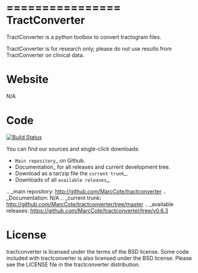 ================
 TractConverter
================

TractConverter is a python toolbox to convert tractogram files.

TractConverter is for research only; please do not use results
from TractConverter on clinical data.

Website
=======

N/A

Code
====
[![Build Status](https://travis-ci.org/MarcCote/tractconverter.png)](https://travis-ci.org/MarcCote/tractconverter)

You can find our sources and single-click downloads:

* `Main repository`_ on Github.
* Documentation_ for all releases and current development tree.
* Download as a tar/zip file the `current trunk`_.
* Downloads of all `available releases`_.

.. _main repository: http://github.com/MarcCote/tractconverter
.. _Documentation: N/A
.. _current trunk: http://github.com/MarcCote/tractconverter/tree/master
.. _available releases: https://github.com/MarcCote/tractconverter/tree/v0.6.3

License
=======

tractconverter is licensed under the terms of the BSD license. Some code included with
tractconverter is also licensed under the BSD license.  Please see the LICENSE file in the
tractconverter distribution.

